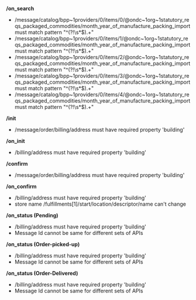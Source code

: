 **/on_search**
- /message/catalog/bpp~1providers/0/items/0/@ondc~1org~1statutory_reqs_packaged_commodities/month_year_of_manufacture_packing_import must match pattern "^(?!\s*$).+"
- /message/catalog/bpp~1providers/0/items/1/@ondc~1org~1statutory_reqs_packaged_commodities/month_year_of_manufacture_packing_import must match pattern "^(?!\s*$).+"
- /message/catalog/bpp~1providers/0/items/2/@ondc~1org~1statutory_reqs_packaged_commodities/month_year_of_manufacture_packing_import must match pattern "^(?!\s*$).+"
- /message/catalog/bpp~1providers/0/items/3/@ondc~1org~1statutory_reqs_packaged_commodities/month_year_of_manufacture_packing_import must match pattern "^(?!\s*$).+"
- /message/catalog/bpp~1providers/0/items/4/@ondc~1org~1statutory_reqs_packaged_commodities/month_year_of_manufacture_packing_import must match pattern "^(?!\s*$).+"

**/init**
- /message/order/billing/address must have required property 'building'

**/on_init**
- /billing/address must have required property 'building'

**/confirm**
- /message/order/billing/address must have required property 'building'

**/on_confirm**
- /billing/address must have required property 'building'
- store name  /fulfillments[1]/start/location/descriptor/name can't change

**/on_status (Pending)**
- /billing/address must have required property 'building'
- Message Id cannot be same for different sets of APIs

**/on_status (Order-picked-up)**
- /billing/address must have required property 'building'
- Message Id cannot be same for different sets of APIs

**/on_status (Order-Delivered)**
- /billing/address must have required property 'building'
- Message Id cannot be same for different sets of APIs

